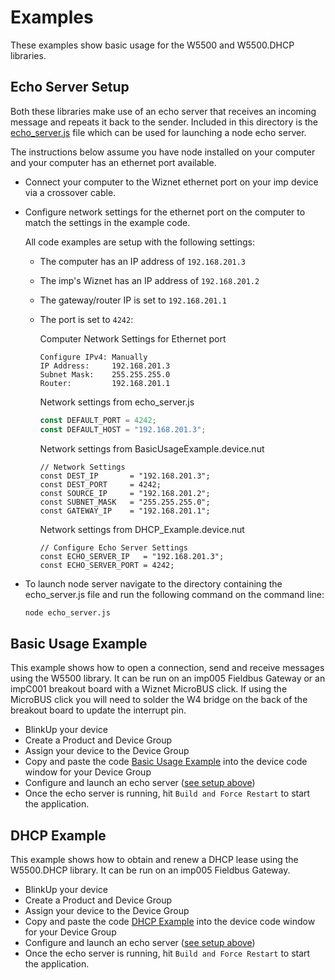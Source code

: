 # Examples #

These examples show basic usage for the W5500 and W5500.DHCP libraries. 

## Echo Server Setup ##

Both these libraries make use of an echo server that receives an incoming message and repeats it back to the sender. Included in this directory is the [echo_server.js](echo_server.js) file which can be used for launching a node echo server. 

The instructions below assume you have node installed on your computer and your computer has an ethernet port available.

- Connect your computer to the Wiznet ethernet port on your imp device via a crossover cable.

- Configure network settings for the ethernet port on the computer to match the settings in the example code. 

    All code examples are setup with the following settings: 

    - The computer has an IP address of `192.168.201.3`
    - The imp's Wiznet has an IP address of `192.168.201.2`
    - The gateway/router IP is set to `192.168.201.1`
    - The port is set to `4242`: 

        Computer Network Settings for Ethernet port
        ```
        Configure IPv4: Manually
        IP Address:     192.168.201.3
        Subnet Mask:    255.255.255.0
        Router:         192.168.201.1
        ```

        Network settings from echo_server.js
        ```js
        const DEFAULT_PORT = 4242;
        const DEFAULT_HOST = "192.168.201.3"; 
        ```

        Network settings from BasicUsageExample.device.nut
        ```squirrel
        // Network Settings 
        const DEST_IP       = "192.168.201.3";
        const DEST_PORT     = 4242;
        const SOURCE_IP     = "192.168.201.2";
        const SUBNET_MASK   = "255.255.255.0";
        const GATEWAY_IP    = "192.168.201.1";
        ```

        Network settings from DHCP_Example.device.nut
        ```squirrel
        // Configure Echo Server Settings
        const ECHO_SERVER_IP   = "192.168.201.3";
        const ECHO_SERVER_PORT = 4242;
        ```

- To launch node server navigate to the directory containing the echo_server.js file and run the following command on the command line:

    ```bash
    node echo_server.js
    ```

## Basic Usage Example ##

This example shows how to open a connection, send and receive messages using the W5500 library. It can be run on an imp005 Fieldbus Gateway or an impC001 breakout board with a Wiznet MicroBUS click. If using the MicroBUS click you will need to solder the W4 bridge on the back of the breakout board to update the interrupt pin. 

- BlinkUp your device
- Create a Product and Device Group
- Assign your device to the Device Group
- Copy and paste the code [Basic Usage Example](/BasicUsageExample.device.nut) into the device code window for your Device Group
- Configure and launch an echo server ([see setup above](#echo-server-setup)) 
- Once the echo server is running, hit `Build and Force Restart` to start the application.

## DHCP Example ##

This example shows how to obtain and renew a DHCP lease using the W5500.DHCP library. It can be run on an imp005 Fieldbus Gateway.

- BlinkUp your device
- Create a Product and Device Group
- Assign your device to the Device Group
- Copy and paste the code [DHCP Example](/DHCP_Example.device.nut) into the device code window for your Device Group
- Configure and launch an echo server ([see setup above](#echo-server-setup)) 
- Once the echo server is running, hit `Build and Force Restart` to start the application.
